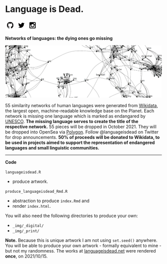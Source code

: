# Language is Dead.

[![](_img/github.png)](https://github.com/GoranMilovanovic/q1universeismine)
[![](_img/twitter.png)](https://twitter.com/q1universe)
[![](_img/instagram.png)](https://www.instagram.com/q1universeismine)

**Networks of languages: the dying ones go missing**

![](_img/twitter_header_1500_500_px.png)

55 similarity networks of human languages were generated from [Wikidata](https://www.wikidata.org/wiki/Wikidata:Main_Page), the largest open, machine-readable knowledge base on the Planet. Each network is missing one language which is marked as endangared by [UNESCO](http://www.unesco.org/languages-atlas/). **The missing language serves to create the title of the respective network.** 55 pieces will be dropped in October 2021. They will be dropped into OpenSea via [Polygon](https://polygon.technology/). Follow @languageisdead on Twitter for drop announcements. **50% of proceeds will be donated to Wikidata, to be used in projects aimed to support the representation of endangered languages and small linguistic communities.**

--- 

**Code**

`languageisdead.R`
- produce artwork.

`produce_languageisdead_Rmd.R`
- abstraction to produce `index.Rmd` and
- render `index.html`.

You will also need the following directories to produce your own:
- `_img/_digital/`
- `_img/_print/`

**Note.** Because this is unique artwork I am not using `set.seed()` anywhere. You will be able to produce your own artwork - formally equivalent to mine - but not my randomness. The works at [languageisdead.net](https://www.languageisdead.net/) were rendered **once**, on 2021/10/15.
